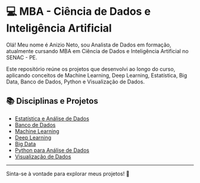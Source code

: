 # 💻 MBA - Ciência de Dados e Inteligência Artificial

Olá! Meu nome é Anizio Neto, sou Analista de Dados em formação, atualmente cursando MBA em Ciência de Dados e Inteligência Artificial no SENAC - PE.

Este repositório reúne os projetos que desenvolvi ao longo do curso, aplicando conceitos de Machine Learning, Deep Learning, Estatística, Big Data, Banco de Dados, Python e Visualização de Dados.

## 📚 Disciplinas e Projetos

- [Estatística e Análise de Dados](./Estatística%20e%20Análise%20de%20Dados)
- [Banco de Dados](./Banco%20de%20Dados)
- [Machine Learning](./Machine_Learning)
- [Deep Learning](./Deep_Learning)
- [Big Data](./BigData)
- [Python para Análise de Dados](./Python_Analise_Dados)
- [Visualização de Dados](./Visualizacao_Dados)

---

Sinta-se à vontade para explorar meus projetos! 🚀
